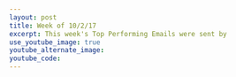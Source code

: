 ```yaml
---
layout: post
title: Week of 10/2/17
excerpt: This week's Top Performing Emails were sent by
use_youtube_image: true
youtube_alternate_image:
youtube_code:
---
```

